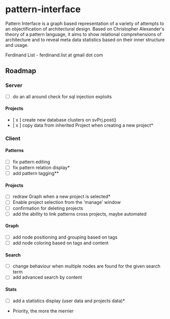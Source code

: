 # pattern-interface
Pattern Interface is a graph based representation of a variety of attempts to an objectification of architectural design. Based on Christopher Alexander's theory of a pattern language, it aims to show relational comprehensions of architecture and to reveal meta data statistics based on their inner structure and usage. 

Ferdinand List - ferdinand.list at gmail dot com

## Roadmap

### Server
- [ ] do an all around check for sql injection exploits

#### Projects
- [ x ] create new database clusters on svPrj.post()
- [ x ] copy data from inherited Project when creating a new project*

### Client

#### Patterns
- [ ] fix pattern editing
- [ ] fix pattern relation display*
- [ ] add pattern tagging**

#### Projects
- [ ] redraw Graph when a new project is selected*
- [ ] Enable project selection from the 'manage' window
- [ ] confirmation for deleting projects
- [ ] add the ability to link patterns cross projects, maybe automated

#### Graph
- [ ] add node positioning and grouping based on tags
- [ ] add node coloring based on tags and content

#### Search
- [ ] change behaviour when multiple nodes are found for the given search term
- [ ] add advanced search by content

#### Stats
- [ ] add a statistics display (user data and projects data)*


* Priority, the more the merrier
